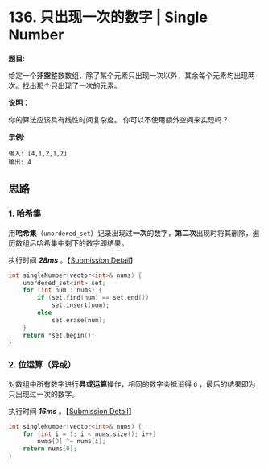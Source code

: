 # 136. 只出现一次的数字 | Single Number

**题目:**

给定一个**非空**整数数组，除了某个元素只出现一次以外，其余每个元素均出现两次。找出那个只出现了一次的元素。

**说明：**

你的算法应该具有线性时间复杂度。 你可以不使用额外空间来实现吗？

**示例:**

```
输入: [4,1,2,1,2]
输出: 4
```

## 思路

### 1. 哈希集

用**哈希集**（`unordered_set`）记录出现过**一次**的数字，**第二次**出现时将其删除，遍历数组后哈希集中剩下的数字即结果。

执行时间 ***28ms*** 。【[Submission Detail](https://leetcode-cn.com/submissions/detail/25373543/)】

```cpp
int singleNumber(vector<int>& nums) {
    unordered_set<int> set;
    for (int num : nums) {
        if (set.find(num) == set.end())
            set.insert(num);
        else
            set.erase(num);
    }
    return *set.begin();
}
```

### 2. 位运算（异或）

对数组中所有数字进行**异或运算**操作，相同的数字会抵消得 `0` ，最后的结果即为只出现过一次的数字。

执行时间 ***16ms*** 。【[Submission Detail](https://leetcode-cn.com/submissions/detail/25373988/)】

```cpp
int singleNumber(vector<int>& nums) {
    for (int i = 1; i < nums.size(); i++)
        nums[0] ^= nums[i];
    return nums[0];
}
```

